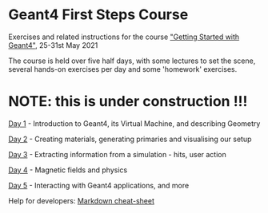 # Geant4 First Steps Course

Exercises and related instructions for the course ["Getting Started with Geant4"](https://indico.cern.ch/event/1014059/), 25-31st May 2021

The course is held over five half days, with some lectures to set the scene, 
several hands-on exercises per day and some 'homework' exercises.

NOTE: this is under construction !!!
====================================

[Day 1](day1) - Introduction to Geant4, its Virtual Machine, and describing Geometry

[Day 2](dayX/Day-X-topics.md) - Creating materials, generating primaries and visualising our setup

[Day 3](dayX/Day-X-topics.md) - Extracting information from a simulation - hits, user action

[Day 4](dayX/Day-X-topics.md) - Magnetic fields and physics

[Day 5](dayX/Day-X-topics.md) - Interacting with Geant4 applications, and more


Help for developers: 
 [Markdown cheat-sheet](https://github.com/adam-p/markdown-here/wiki/Markdown-Cheatsheet)
